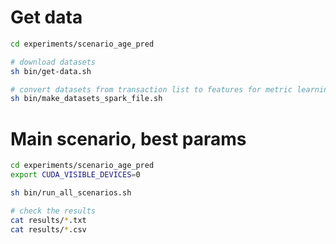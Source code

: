 # Get data

```sh
cd experiments/scenario_age_pred

# download datasets
sh bin/get-data.sh

# convert datasets from transaction list to features for metric learning
sh bin/make_datasets_spark_file.sh
```

# Main scenario, best params

```sh
cd experiments/scenario_age_pred
export CUDA_VISIBLE_DEVICES=0

sh bin/run_all_scenarios.sh

# check the results
cat results/*.txt
cat results/*.csv
```
